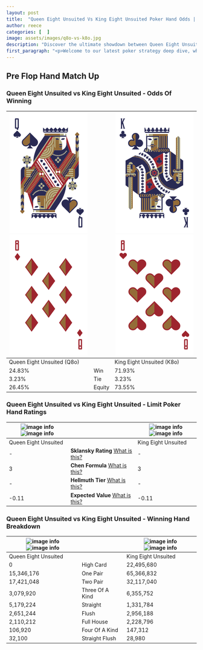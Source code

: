 ```yaml
---
layout: post
title:  "Queen Eight Unsuited Vs King Eight Unsuited Poker Hand Odds | Which Is The Better Hand In Poker? A Complete Guide"
author: reece
categories: [  ]
image: assets/images/q8o-vs-k8o.jpg
description: "Discover the ultimate showdown between Queen Eight Unsuited and King Eight Unsuited in poker! Uncover the odds, strategies, and scenarios where one hand triumphs over the other. Get ready to up your poker game with this thrilling analysis."
first_paragraph: "<p>Welcome to our latest poker strategy deep dive, where we're pitting two distinct hands against each other in a high-stakes showdown: Queen Eight Unsuited vs King Eight Unsuited.</p><p>In the dynamic world of poker, every decision counts, and knowing which hand holds the upper hand is key to your success at the table.</p><p>In this article, we'll dissect these two hands, explore the scenarios where one dominates the other, and equip you with the knowledge to make strategic choices that can tip the odds in your favor.</p><p>Get ready to unravel the intriguing dynamics of these poker hands and elevate your game to new heights.</p>"
---
```




[comment]: # (sp0)

## Pre Flop Hand Match Up

<div class="table hand-ratings" markdown="1"> 



### Queen Eight Unsuited vs King Eight Unsuited - Odds Of Winning


    
| ![image info](assets/images/hand1/q.png) ![image info](assets/images/hand1/8o.png) |  | ![image info](assets/images/hand2/k.png) ![image info](assets/images/hand2/8o.png) |
| -------- | -------- | -------- |
| Queen Eight Unsuited (Q8o) |  | King Eight Unsuited (K8o) |
| 24.83% | Win | 71.93% |
| 3.23% | Tie | 3.23% |
| 26.45% | Equity | 73.55% |




[comment]: # (sp1)



### Queen Eight Unsuited vs King Eight Unsuited - Limit Poker Hand Ratings


    
| ![image info](https://www.riverpairs.com/assets/images/hand1/q.png) ![image info](https://www.riverpairs.com/assets/images/hand1/8o.png) |  | ![image info](https://www.riverpairs.com/assets/images/hand2/k.png) ![image info](https://www.riverpairs.com/assets/images/hand2/8o.png) |
| -------- | -------- | -------- |
| Queen Eight Unsuited |  | King Eight Unsuited |
| - | **Sklansky Rating** [What is this?](/sklansky-rating-explained) | - |
| 3 | **Chen Formula** [What is this?](/chen-formula-explained) | 3 |
| - | **Hellmuth Tier** [What is this?](/Hellmuth-tier-explained) | - |
| -0.11 | **Expected Value** [What is this?](/expected-value-explained) | -0.11 |




[comment]: # (sp2)



### Queen Eight Unsuited vs King Eight Unsuited - Winning Hand Breakdown


    
| ![image info](https://www.riverpairs.com/assets/images/hand1/q.png) ![image info](https://www.riverpairs.com/assets/images/hand1/8o.png) |  | ![image info](https://www.riverpairs.com/assets/images/hand2/k.png) ![image info](https://www.riverpairs.com/assets/images/hand2/8o.png) |
| -------- | -------- | -------- |
| Queen Eight Unsuited |  | King Eight Unsuited |
| 0 | High Card | 22,495,680 |
| 15,346,176 | One Pair | 65,366,832 |
| 17,421,048 | Two Pair | 32,117,040 |
| 3,079,920 | Three Of A Kind | 6,355,752 |
| 5,179,224 | Straight | 1,331,784 |
| 2,651,244 | Flush | 2,956,188 |
| 2,110,212 | Full House | 2,228,796 |
| 106,920 | Four Of A Kind | 147,312 |
| 32,100 | Straight Flush | 28,980 |




[comment]: # (sp3)



</div>

[comment]: # (sp4)



[comment]: # (sp5)

